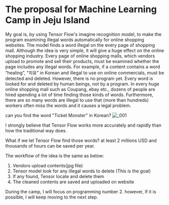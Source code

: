 # The proposal for Machine Learning Camp in Jeju Island

My goal is, by using Tensor Flow's imagine recognition model, to make the program examining illegal words automatically for online shopping websites.
The model finds a word illegal on the every page of shopping mall.
Although the idea is very simple, it will give a huge effect on the online shopping industry.
Every page of online shopping malls, which vendors upload to promote and sell their products, must be examined whether the page includes any illegal words. For example, if a content contains a word “healing”, “치유” in Korean and illegal to use on online commercials, must be detected and deleted. However, there is no program yet. Every word is looked for and deleted by human beings, not by a program.
In every huge online shopping mall such as Coupang, ebay etc., dozens of people are hired spending a lot of time finding those kinds of words.
Furthermore, there are so many words are illegal to use that (more than hundreds) workers often miss the words and it causes a legal problem.

can you find the word "Ticket Monster" in Korean?
![_001](https://cloud.githubusercontent.com/assets/22289471/25179767/3a718304-2546-11e7-9daf-d50eaa9a948b.png)


I strongly believe that Tensor Flow works more accurately and rapidly than how the traditional way does.

What if we let Tensor Flow find those words? at least 2 millions USD and thousands of hours can be saved per year.

The workflow of the idea is the same as below:

1. Vendors upload contents(jpg file)
2. Tensor model look for any illegal words to delete (This is the goal)
3. If any found, Tensor locate and delete them
4. The cleaned contents are saved and uploaded on website

During the camp, I will focus on programming number 2. however, If it is possible, I will keep moving to the next step.
